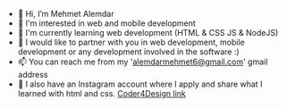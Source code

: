 - 👋 Hi, I’m Mehmet Alemdar
- 👀 I'm interested in web  and mobile development
- 🌱 I'm currently learning web development (HTML & CSS JS & NodeJS)
- 💞️ I would like to partner with you in web development, mobile development or any development involved in the software :)
- 📫 You can reach me from my 'alemdarmehmet6@gmail.com' gmail address
- 🐉 I also have an Instagram account where I apply and share what I learned with html and css. [Coder4Design link](https://www.instagram.com/coder4design/?igshid=122vzk4bdic32
)  
<!---
Mehmet-Alemdar/Mehmet-Alemdar is a ✨ special ✨ repository because its `README.md` (this file) appears on your GitHub profile.
You can click the Preview link to take a look at your changes.
--->
